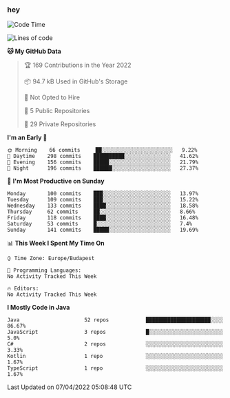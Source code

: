 ### hey

<!--START_SECTION:waka-->
![Code Time](http://img.shields.io/badge/Code%20Time-653%20hrs%207%20mins-blue)

![Lines of code](https://img.shields.io/badge/From%20Hello%20World%20I%27ve%20Written-485%20Thousand%20lines%20of%20code-blue)

**🐱 My GitHub Data** 

> 🏆 169 Contributions in the Year 2022
 > 
> 📦 94.7 kB Used in GitHub's Storage 
 > 
> 🚫 Not Opted to Hire
 > 
> 📜 5 Public Repositories 
 > 
> 🔑 29 Private Repositories  
 > 
**I'm an Early 🐤** 

```text
🌞 Morning    66 commits     ██░░░░░░░░░░░░░░░░░░░░░░░   9.22% 
🌆 Daytime    298 commits    ██████████░░░░░░░░░░░░░░░   41.62% 
🌃 Evening    156 commits    █████░░░░░░░░░░░░░░░░░░░░   21.79% 
🌙 Night      196 commits    ██████░░░░░░░░░░░░░░░░░░░   27.37%

```
📅 **I'm Most Productive on Sunday** 

```text
Monday       100 commits    ███░░░░░░░░░░░░░░░░░░░░░░   13.97% 
Tuesday      109 commits    ███░░░░░░░░░░░░░░░░░░░░░░   15.22% 
Wednesday    133 commits    ████░░░░░░░░░░░░░░░░░░░░░   18.58% 
Thursday     62 commits     ██░░░░░░░░░░░░░░░░░░░░░░░   8.66% 
Friday       118 commits    ████░░░░░░░░░░░░░░░░░░░░░   16.48% 
Saturday     53 commits     █░░░░░░░░░░░░░░░░░░░░░░░░   7.4% 
Sunday       141 commits    █████░░░░░░░░░░░░░░░░░░░░   19.69%

```


📊 **This Week I Spent My Time On** 

```text
⌚︎ Time Zone: Europe/Budapest

💬 Programming Languages: 
No Activity Tracked This Week

🔥 Editors: 
No Activity Tracked This Week

```

**I Mostly Code in Java** 

```text
Java                     52 repos            █████████████████████░░░░   86.67% 
JavaScript               3 repos             █░░░░░░░░░░░░░░░░░░░░░░░░   5.0% 
C#                       2 repos             ░░░░░░░░░░░░░░░░░░░░░░░░░   3.33% 
Kotlin                   1 repo              ░░░░░░░░░░░░░░░░░░░░░░░░░   1.67% 
TypeScript               1 repo              ░░░░░░░░░░░░░░░░░░░░░░░░░   1.67%

```



 Last Updated on 07/04/2022 05:08:48 UTC
<!--END_SECTION:waka-->
